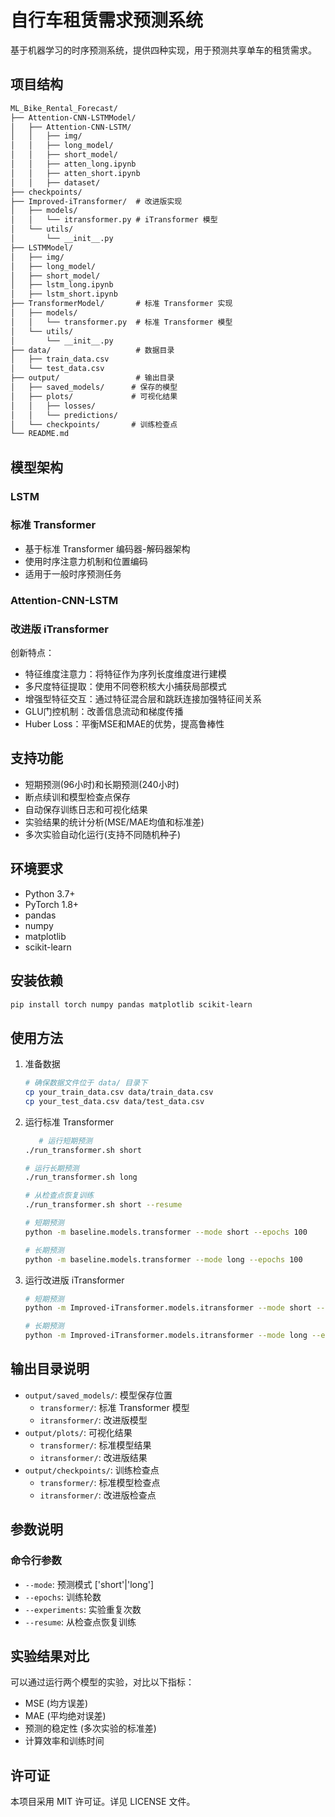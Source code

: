 # 自行车租赁需求预测系统

基于机器学习的时序预测系统，提供四种实现，用于预测共享单车的租赁需求。

## 项目结构

```txt
ML_Bike_Rental_Forecast/
├── Attention-CNN-LSTMModel/
│   ├── Attention-CNN-LSTM/
│   │   ├── img/
│   │   ├── long_model/
│   │   ├── short_model/
│   │   ├── atten_long.ipynb
│   │   ├── atten_short.ipynb
│   │   ├── dataset/
├── checkpoints/
├── Improved-iTransformer/  # 改进版实现
│   ├── models/
│   │   └── itransformer.py # iTransformer 模型
│   └── utils/
│       └── __init__.py
├── LSTMModel/
│   ├── img/
│   ├── long_model/
│   ├── short_model/
│   ├── lstm_long.ipynb
│   ├── lstm_short.ipynb
├── TransformerModel/       # 标准 Transformer 实现
│   ├── models/
│   │   └── transformer.py  # 标准 Transformer 模型
│   └── utils/
│       └── __init__.py
├── data/                   # 数据目录
│   ├── train_data.csv
│   └── test_data.csv
├── output/                 # 输出目录
│   ├── saved_models/      # 保存的模型
│   ├── plots/             # 可视化结果
│   │   ├── losses/
│   │   └── predictions/
│   └── checkpoints/       # 训练检查点
└── README.md
```

## 模型架构

### LSTM

### 标准 Transformer

- 基于标准 Transformer 编码器-解码器架构
- 使用时序注意力机制和位置编码
- 适用于一般时序预测任务

### Attention-CNN-LSTM

### 改进版 iTransformer

创新特点：

- 特征维度注意力：将特征作为序列长度维度进行建模
- 多尺度特征提取：使用不同卷积核大小捕获局部模式
- 增强型特征交互：通过特征混合层和跳跃连接加强特征间关系
- GLU门控机制：改善信息流动和梯度传播
- Huber Loss：平衡MSE和MAE的优势，提高鲁棒性

## 支持功能

- 短期预测(96小时)和长期预测(240小时)
- 断点续训和模型检查点保存
- 自动保存训练日志和可视化结果
- 实验结果的统计分析(MSE/MAE均值和标准差)
- 多次实验自动化运行(支持不同随机种子)

## 环境要求

- Python 3.7+
- PyTorch 1.8+
- pandas
- numpy
- matplotlib
- scikit-learn

## 安装依赖

```bash
pip install torch numpy pandas matplotlib scikit-learn
```

## 使用方法

1. 准备数据

   ```bash
   # 确保数据文件位于 data/ 目录下
   cp your_train_data.csv data/train_data.csv
   cp your_test_data.csv data/test_data.csv
   ```

2. 运行标准 Transformer

   ```bash
      # 运行短期预测
   ./run_transformer.sh short

   # 运行长期预测
   ./run_transformer.sh long

   # 从检查点恢复训练
   ./run_transformer.sh short --resume
   ```

   ```bash
   # 短期预测
   python -m baseline.models.transformer --mode short --epochs 100
   
   # 长期预测
   python -m baseline.models.transformer --mode long --epochs 100
   ```

3. 运行改进版 iTransformer

   ```bash
   # 短期预测
   python -m Improved-iTransformer.models.itransformer --mode short --epochs 100
   
   # 长期预测
   python -m Improved-iTransformer.models.itransformer --mode long --epochs 100
   ```

## 输出目录说明

- `output/saved_models/`: 模型保存位置
  - `transformer/`: 标准 Transformer 模型
  - `itransformer/`: 改进版模型
- `output/plots/`: 可视化结果
  - `transformer/`: 标准模型结果
  - `itransformer/`: 改进版结果
- `output/checkpoints/`: 训练检查点
  - `transformer/`: 标准模型检查点
  - `itransformer/`: 改进版检查点

## 参数说明

### 命令行参数

- `--mode`: 预测模式 ['short'|'long']
- `--epochs`: 训练轮数
- `--experiments`: 实验重复次数
- `--resume`: 从检查点恢复训练

## 实验结果对比

可以通过运行两个模型的实验，对比以下指标：

- MSE (均方误差)
- MAE (平均绝对误差)
- 预测的稳定性 (多次实验的标准差)
- 计算效率和训练时间

## 许可证

本项目采用 MIT 许可证。详见 LICENSE 文件。
